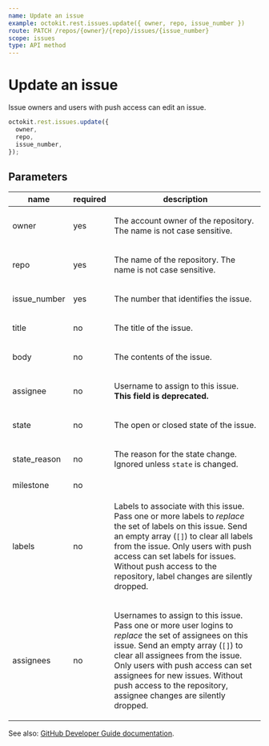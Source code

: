 ```yaml
---
name: Update an issue
example: octokit.rest.issues.update({ owner, repo, issue_number })
route: PATCH /repos/{owner}/{repo}/issues/{issue_number}
scope: issues
type: API method
---
```


# Update an issue

Issue owners and users with push access can edit an issue.

```js
octokit.rest.issues.update({
  owner,
  repo,
  issue_number,
});
```

## Parameters

<table>
  <thead>
    <tr>
      <th>name</th>
      <th>required</th>
      <th>description</th>
    </tr>
  </thead>
  <tbody>
    <tr><td>owner</td><td>yes</td><td>

The account owner of the repository. The name is not case sensitive.

</td></tr>
<tr><td>repo</td><td>yes</td><td>

The name of the repository. The name is not case sensitive.

</td></tr>
<tr><td>issue_number</td><td>yes</td><td>

The number that identifies the issue.

</td></tr>
<tr><td>title</td><td>no</td><td>

The title of the issue.

</td></tr>
<tr><td>body</td><td>no</td><td>

The contents of the issue.

</td></tr>
<tr><td>assignee</td><td>no</td><td>

Username to assign to this issue. **This field is deprecated.**

</td></tr>
<tr><td>state</td><td>no</td><td>

The open or closed state of the issue.

</td></tr>
<tr><td>state_reason</td><td>no</td><td>

The reason for the state change. Ignored unless `state` is changed.

</td></tr>
<tr><td>milestone</td><td>no</td><td>

</td></tr>
<tr><td>labels</td><td>no</td><td>

Labels to associate with this issue. Pass one or more labels to _replace_ the set of labels on this issue. Send an empty array (`[]`) to clear all labels from the issue. Only users with push access can set labels for issues. Without push access to the repository, label changes are silently dropped.

</td></tr>
<tr><td>assignees</td><td>no</td><td>

Usernames to assign to this issue. Pass one or more user logins to _replace_ the set of assignees on this issue. Send an empty array (`[]`) to clear all assignees from the issue. Only users with push access can set assignees for new issues. Without push access to the repository, assignee changes are silently dropped.

</td></tr>
  </tbody>
</table>

See also: [GitHub Developer Guide documentation](https://docs.github.com/rest/reference/issues#update-an-issue).
